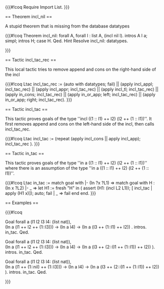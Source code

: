 {{{#!coq
Require Import List.
}}}

== Theorem incl_nil ==

A stupid theorem that is missing from the database datatypes

{{{#!coq
Theorem incl_nil: forall A, forall l : list A, (incl nil l).
intros A l a; simpl; intros H; case  H.
Qed.
Hint Resolve incl_nil: datatypes.

}}}


== Tactic incl_tac_rec ==

This local tactic tries to remove append and cons on the right-hand side of the incl

{{{#!coq
Ltac incl_tac_rec := (auto with datatypes; fail) 
                                   || (apply incl_appl; incl_tac_rec) 
                                   || (apply incl_appr; incl_tac_rec)
                                   || (apply incl_tl; incl_tac_rec)
                                   || (apply in_cons; incl_tac_rec)
                                   || (apply in_or_app; left; incl_tac_rec)
                                   || (apply in_or_app; right; incl_tac_rec).
}}}



== Tactic incl_tac ==

This tactic proves goals of the type ''incl ((1 :: l1) ++ l2) (l2 ++ (1 :: l1))''. It
first removes append and cons on the left-hand side of the incl, then calls incl_tac_rec.

{{{#!coq
Ltac incl_tac := (repeat  (apply incl_cons || apply incl_app); incl_tac_rec ).
}}}

== Tactic in_tac ==



This tactic proves goals of the type ''in a ((1 :: l1) ++ l2) (l2 ++ (1 :: l1))'' where there is an assumption
of the type ''in a ((1 :: l1) ++ l2) (l2 ++ (1 :: l1))''. 

{{{#!coq
Ltac in_tac :=
  match goal with
 |- (In ?x ?L1) =>
      match goal with 
          H : (In x  ?L2) |- _  => let H1 := fresh "H" in
                                   (   assert  (H1: (incl L2 L1)); 
                                     [ incl_tac | apply (H1 x)]); auto; fail
     |  _ => fail
      end
  end.
}}}

 
== Examples ==

{{{#!coq

Goal forall a (l1 l2 l3 l4: (list nat)),   
  (In a (l1 ++ l2 ++ (1::l3))) -> (In a l4) -> (In a (l3 ++ (1::l1) ++ l2)) .
intros.
in_tac.
Qed.

Goal forall a (l1 l2 l3 l4: (list nat)),   
  (In a (l1 ++ l2 ++ (1::l3))) -> (In a l4) -> (In a (l3 ++ (2::(l1 ++ (1::l1)) ++ l2)) ).
intros.
in_tac.
Qed.

Goal forall a (l1 l2 l3 l4: (list nat)),   
  (In a (l1 ++ (1::nil) ++ (1::l3))) -> (In a l4) -> (In a (l3 ++ (2::(l1 ++ (1::l1)) ++ l2)) ).
intros.
in_tac.
Qed.

}}}
